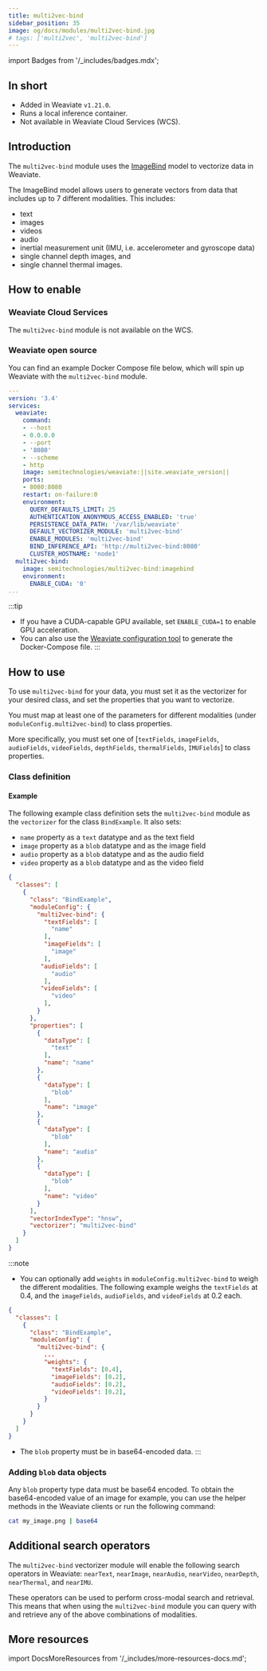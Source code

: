 ```yaml
---
title: multi2vec-bind
sidebar_position: 35
image: og/docs/modules/multi2vec-bind.jpg
# tags: ['multi2vec', 'multi2vec-bind']
---
```

import Badges from '/_includes/badges.mdx';

<Badges/>

## In short

* Added in Weaviate `v1.21.0`.
* Runs a local inference container.
* Not available in Weaviate Cloud Services (WCS).

## Introduction

The `multi2vec-bind` module uses the [ImageBind](https://github.com/facebookresearch/ImageBind) model to vectorize data in Weaviate.

The ImageBind model allows users to generate vectors from data that includes up to 7 different modalities. This includes:
- text
- images
- videos
- audio
- inertial measurement unit (IMU, i.e. accelerometer and gyroscope data)
- single channel depth images, and
- single channel thermal images.

## How to enable

### Weaviate Cloud Services

The `multi2vec-bind` module is not available on the WCS.

### Weaviate open source

You can find an example Docker Compose file below, which will spin up Weaviate with the `multi2vec-bind` module.

```yaml
---
version: '3.4'
services:
  weaviate:
    command:
    - --host
    - 0.0.0.0
    - --port
    - '8080'
    - --scheme
    - http
    image: semitechnologies/weaviate:||site.weaviate_version||
    ports:
    - 8080:8080
    restart: on-failure:0
    environment:
      QUERY_DEFAULTS_LIMIT: 25
      AUTHENTICATION_ANONYMOUS_ACCESS_ENABLED: 'true'
      PERSISTENCE_DATA_PATH: '/var/lib/weaviate'
      DEFAULT_VECTORIZER_MODULE: 'multi2vec-bind'
      ENABLE_MODULES: 'multi2vec-bind'
      BIND_INFERENCE_API: 'http://multi2vec-bind:8080'
      CLUSTER_HOSTNAME: 'node1'
  multi2vec-bind:
    image: semitechnologies/multi2vec-bind:imagebind
    environment:
      ENABLE_CUDA: '0'
...
```

:::tip
- If you have a CUDA-capable GPU available, set `ENABLE_CUDA=1` to enable GPU acceleration.
- You can also use the [Weaviate configuration tool](/developers/weaviate/installation/docker-compose.md#configurator) to generate the Docker-Compose file.
:::

## How to use

To use `multi2vec-bind` for your data, you must set it as the vectorizer for your desired class, and set the properties that you want to vectorize.

You must map at least one of the parameters for different modalities (under `moduleConfig.multi2vec-bind`) to class properties.

More specifically, you must set one of [`textFields`, `imageFields`, `audioFields`, `videoFields`, `depthFields`, `thermalFields`, `IMUFields`] to class properties.

### Class definition

#### Example

The following example class definition sets the `multi2vec-bind` module as the `vectorizer` for the class `BindExample`. It also sets:

- `name` property as a `text` datatype and as the text field
- `image` property as a `blob` datatype and as the image field
- `audio` property as a `blob` datatype and as the audio field
- `video` property as a `blob` datatype and as the video field

```json
{
  "classes": [
    {
      "class": "BindExample",
      "moduleConfig": {
        "multi2vec-bind": {
          "textFields": [
            "name"
          ],
          "imageFields": [
            "image"
          ],
         "audioFields": [
            "audio"
          ],
         "videoFields": [
            "video"
          ],
        }
      },
      "properties": [
        {
          "dataType": [
            "text"
          ],
          "name": "name"
        },
        {
          "dataType": [
            "blob"
          ],
          "name": "image"
        },
        {
          "dataType": [
            "blob"
          ],
          "name": "audio"
        },
        {
          "dataType": [
            "blob"
          ],
          "name": "video"
        }
      ],
      "vectorIndexType": "hnsw",
      "vectorizer": "multi2vec-bind"
    }
  ]
}
```

:::note
- You can optionally add `weights` in `moduleConfig.multi2vec-bind` to weigh the different modalities. The following example weighs the `textFields` at 0.4, and the `imageFields`, `audioFields`, and `videoFields` at 0.2 each.
```json
{
  "classes": [
    {
      "class": "BindExample",
      "moduleConfig": {
        "multi2vec-bind": {
          ...
          "weights": {
            "textFields": [0.4],
            "imageFields": [0.2],
            "audioFields": [0.2],
            "videoFields": [0.2],
          }
        }
      }
    }
  ]
}
```
- The `blob` property must be in base64-encoded data.
:::

### Adding `blob` data objects

Any `blob` property type data must be base64 encoded. To obtain the base64-encoded value of an image for example, you can use the helper methods in the Weaviate clients or run the following command:

```bash
cat my_image.png | base64
```

## Additional search operators

The `multi2vec-bind` vectorizer module will enable the following search operators in Weaviate: `nearText`, `nearImage`, `nearAudio`, `nearVideo`, `nearDepth`, `nearThermal`,  and `nearIMU`.

These operators can be used to perform cross-modal search and retrieval. This means that when using the `multi2vec-bind` module you can query with and retrieve any of the above combinations of modalities.

## More resources

import DocsMoreResources from '/_includes/more-resources-docs.md';

<DocsMoreResources />
